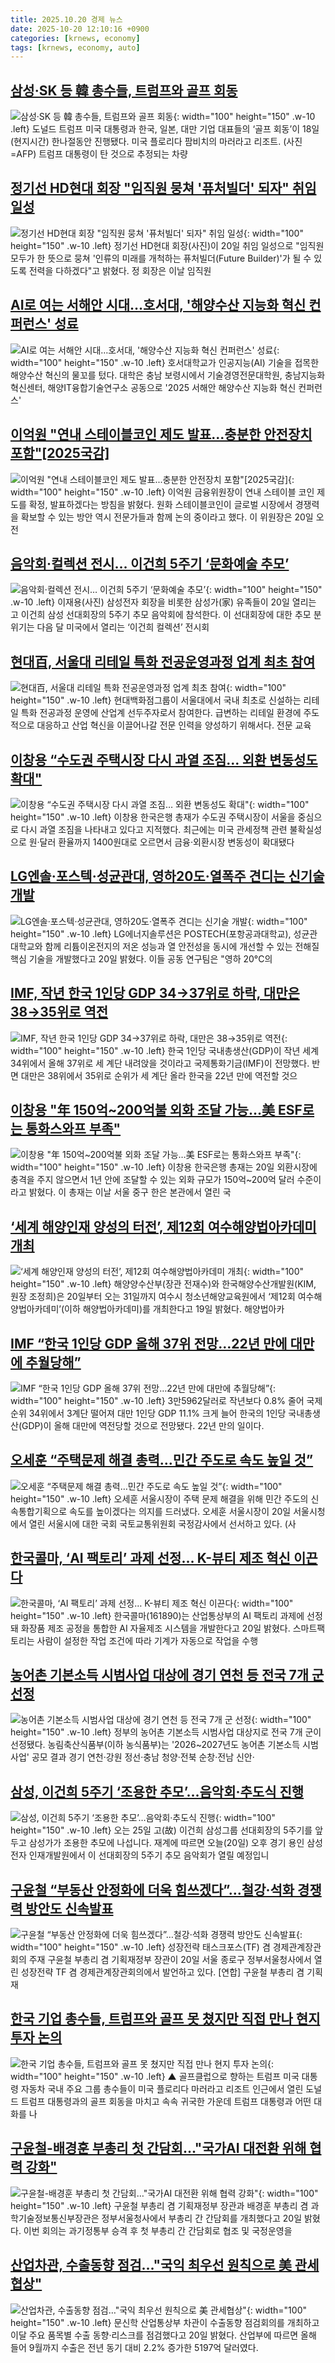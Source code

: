 ```yaml
---
title: 2025.10.20 경제 뉴스
date: 2025-10-20 12:10:16 +0900
categories: [krnews, economy]
tags: [krnews, economy, auto]
---
```

## [삼성·SK 등 韓 총수들, 트럼프와 골프 회동](https://n.news.naver.com/mnews/article/018/0006141472)

![삼성·SK 등 韓 총수들, 트럼프와 골프 회동](https://mimgnews.pstatic.net/image/origin/018/2025/10/19/6141472.jpg?type=nf220_150){: width="100" height="150" .w-10 .left}
도널드 트럼프 미국 대통령과 한국, 일본, 대만 기업 대표들의 ‘골프 회동’이 18일(현지시간) 한나절동안 진행됐다. 미국 플로리다 팜비치의 마러라고 리조트. (사진=AFP) 트럼프 대통령이 탄 것으로 추정되는 차량

## [정기선 HD현대 회장 "임직원 뭉쳐 '퓨처빌더' 되자" 취임 일성](https://n.news.naver.com/mnews/article/008/0005265091)

![정기선 HD현대 회장 "임직원 뭉쳐 '퓨처빌더' 되자" 취임 일성](https://mimgnews.pstatic.net/image/origin/008/2025/10/20/5265091.jpg?type=nf220_150){: width="100" height="150" .w-10 .left}
정기선 HD현대 회장(사진)이 20일 취임 일성으로 "임직원 모두가 한 뜻으로 뭉쳐 '인류의 미래를 개척하는 퓨처빌더(Future Builder)'가 될 수 있도록 전력을 다하겠다"고 밝혔다. 정 회장은 이날 임직원

## [AI로 여는 서해안 시대…호서대, '해양수산 지능화 혁신 컨퍼런스' 성료](https://n.news.naver.com/mnews/article/277/0005666405)

![AI로 여는 서해안 시대…호서대, '해양수산 지능화 혁신 컨퍼런스' 성료](https://mimgnews.pstatic.net/image/origin/277/2025/10/19/5666405.jpg?type=nf220_150){: width="100" height="150" .w-10 .left}
호서대학교가 인공지능(AI) 기술을 접목한 해양수산 혁신의 물꼬를 텄다. 대학은 충남 보령시에서 기술경영전문대학원, 충남지능화혁신센터, 해양IT융합기술연구소 공동으로 '2025 서해안 해양수산 지능화 혁신 컨퍼런스'

## [이억원 "연내 스테이블코인 제도 발표...충분한 안전장치 포함"[2025국감]](https://n.news.naver.com/mnews/article/277/0005666715)

![이억원 "연내 스테이블코인 제도 발표...충분한 안전장치 포함"[2025국감]](https://mimgnews.pstatic.net/image/origin/277/2025/10/20/5666715.jpg?type=nf220_150){: width="100" height="150" .w-10 .left}
이억원 금융위원장이 연내 스테이블 코인 제도를 확정, 발표하겠다는 방침을 밝혔다. 원화 스테이블코인이 글로벌 시장에서 경쟁력을 확보할 수 있는 방안 역시 전문가들과 함께 논의 중이라고 했다. 이 위원장은 20일 오전

## [음악회·컬렉션 전시… 이건희 5주기 ‘문화예술 추모’](https://n.news.naver.com/mnews/article/021/0002743728)

![음악회·컬렉션 전시… 이건희 5주기 ‘문화예술 추모’](https://mimgnews.pstatic.net/image/origin/021/2025/10/20/2743728.jpg?type=nf220_150){: width="100" height="150" .w-10 .left}
이재용(사진) 삼성전자 회장을 비롯한 삼성가(家) 유족들이 20일 열리는 고 이건희 삼성 선대회장의 5주기 추모 음악회에 참석한다. 이 선대회장에 대한 추모 분위기는 다음 달 미국에서 열리는 ‘이건희 컬렉션’ 전시회

## [현대百, 서울대 리테일 특화 전공운영과정 업계 최초 참여](https://n.news.naver.com/mnews/article/014/0005421489)

![현대百, 서울대 리테일 특화 전공운영과정 업계 최초 참여](https://mimgnews.pstatic.net/image/origin/014/2025/10/20/5421489.jpg?type=nf220_150){: width="100" height="150" .w-10 .left}
현대백화점그룹이 서울대에서 국내 최초로 신설하는 리테일 특화 전공과정 운영에 산업계 선두주자로서 참여한다. 급변하는 리테일 환경에 주도적으로 대응하고 산업 혁신을 이끌어나갈 전문 인력을 양성하기 위해서다. 전문 교육

## [이창용 “수도권 주택시장 다시 과열 조짐… 외환 변동성도 확대"](https://n.news.naver.com/mnews/article/366/0001115790)

![이창용 “수도권 주택시장 다시 과열 조짐… 외환 변동성도 확대"](https://mimgnews.pstatic.net/image/origin/366/2025/10/20/1115790.jpg?type=nf220_150){: width="100" height="150" .w-10 .left}
이창용 한국은행 총재가 수도권 주택시장이 서울을 중심으로 다시 과열 조짐을 나타내고 있다고 지적했다. 최근에는 미국 관세정책 관련 불확실성으로 원·달러 환율까지 1400원대로 오르면서 금융·외환시장 변동성이 확대됐다

## [LG엔솔·포스텍·성균관대, 영하20도·열폭주 견디는 신기술 개발](https://n.news.naver.com/mnews/article/079/0004076782)

![LG엔솔·포스텍·성균관대, 영하20도·열폭주 견디는 신기술 개발](https://mimgnews.pstatic.net/image/origin/079/2025/10/20/4076782.jpg?type=nf220_150){: width="100" height="150" .w-10 .left}
LG에너지솔루션은 POSTECH(포항공과대학교), 성균관대학교와 함께 리튬이온전지의 저온 성능과 열 안전성을 동시에 개선할 수 있는 전해질 핵심 기술을 개발했다고 20일 밝혔다. 이들 공동 연구팀은 "영하 20°C의

## [IMF, 작년 한국 1인당 GDP 34→37위로 하락, 대만은 38→35위로 역전](https://n.news.naver.com/mnews/article/023/0003935532)

![IMF, 작년 한국 1인당 GDP 34→37위로 하락, 대만은 38→35위로 역전](https://mimgnews.pstatic.net/image/origin/023/2025/10/20/3935532.jpg?type=nf220_150){: width="100" height="150" .w-10 .left}
한국 1인당 국내총생산(GDP)이 작년 세계 34위에서 올해 37위로 세 계단 내려앉을 것이라고 국제통화기금(IMF)이 전망했다. 반면 대만은 38위에서 35위로 순위가 세 계단 올라 한국을 22년 만에 역전할 것으

## [이창용 "年 150억~200억불 외화 조달 가능…美 ESF로는 통화스와프 부족"](https://n.news.naver.com/mnews/article/421/0008549157)

![이창용 "年 150억~200억불 외화 조달 가능…美 ESF로는 통화스와프 부족"](https://mimgnews.pstatic.net/image/origin/421/2025/10/20/8549157.jpg?type=nf220_150){: width="100" height="150" .w-10 .left}
이창용 한국은행 총재는 20일 외환시장에 충격을 주지 않으면서 1년 안에 조달할 수 있는 외화 규모가 150억~200억 달러 수준이라고 밝혔다. 이 총재는 이날 서울 중구 한은 본관에서 열린 국

## [‘세계 해양인재 양성의 터전’, 제12회 여수해양법아카데미 개최](https://n.news.naver.com/mnews/article/082/0001349560)

![‘세계 해양인재 양성의 터전’, 제12회 여수해양법아카데미 개최](https://mimgnews.pstatic.net/image/origin/082/2025/10/19/1349560.jpg?type=nf220_150){: width="100" height="150" .w-10 .left}
해양양수산부(장관 전재수)와 한국해양수산개발원(KIM, 원장 조정희)은 20일부터 오는 31일까지 여수시 청소년해양교육원에서 ‘제12회 여수해양법아카데미’(이하 해양법아카데미)를 개최한다고 19일 밝혔다. 해양법아카

## [IMF “한국 1인당 GDP 올해 37위 전망…22년 만에 대만에 추월당해”](https://n.news.naver.com/mnews/article/009/0005575459)

![IMF “한국 1인당 GDP 올해 37위 전망…22년 만에 대만에 추월당해”](https://mimgnews.pstatic.net/image/origin/009/2025/10/20/5575459.jpg?type=nf220_150){: width="100" height="150" .w-10 .left}
3만5962달러로 작년보다 0.8% 줄어 국제 순위 34위에서 3계단 떨어져 대만 1인당 GDP 11.1% 크게 늘어 한국의 1인당 국내총생산(GDP)이 올해 대만에 역전당할 것으로 전망됐다. 22년 만의 일이다.

## [오세훈 “주택문제 해결 총력…민간 주도로 속도 높일 것”](https://n.news.naver.com/mnews/article/018/0006142155)

![오세훈 “주택문제 해결 총력…민간 주도로 속도 높일 것”](https://mimgnews.pstatic.net/image/origin/018/2025/10/20/6142155.jpg?type=nf220_150){: width="100" height="150" .w-10 .left}
오세훈 서울시장이 주택 문제 해결을 위해 민간 주도의 신속통합기획으로 속도를 높이겠다는 의지를 드러냈다. 오세훈 서울시장이 20일 서울시청에서 열린 서울시에 대한 국회 국토교통위원회 국정감사에서 선서하고 있다. (사

## [한국콜마, ‘AI 팩토리’ 과제 선정… K-뷰티 제조 혁신 이끈다](https://n.news.naver.com/mnews/article/421/0008548311)

![한국콜마, ‘AI 팩토리’ 과제 선정… K-뷰티 제조 혁신 이끈다](https://mimgnews.pstatic.net/image/origin/421/2025/10/20/8548311.jpg?type=nf220_150){: width="100" height="150" .w-10 .left}
한국콜마(161890)는 산업통상부의 AI 팩토리 과제에 선정돼 화장품 제조 공정을 통합한 AI 자율제조 시스템을 개발한다고 20일 밝혔다. 스마트팩토리는 사람이 설정한 작업 조건에 따라 기계가 자동으로 작업을 수행

## [농어촌 기본소득 시범사업 대상에 경기 연천 등 전국 7개 군 선정](https://n.news.naver.com/mnews/article/079/0004076769)

![농어촌 기본소득 시범사업 대상에 경기 연천 등 전국 7개 군 선정](https://mimgnews.pstatic.net/image/origin/079/2025/10/20/4076769.jpg?type=nf220_150){: width="100" height="150" .w-10 .left}
정부의 농어촌 기본소득 시범사업 대상지로 전국 7개 군이 선정됐다. 농림축산식품부(이하 농식품부)는 '2026~2027년도 농어촌 기본소득 시범사업' 공모 결과 경기 연천·강원 정선·충남 청양·전북 순창·전남 신안·

## [삼성, 이건희 5주기 ‘조용한 추모’…음악회·추도식 진행](https://n.news.naver.com/mnews/article/449/0000323822)

![삼성, 이건희 5주기 ‘조용한 추모’…음악회·추도식 진행](https://mimgnews.pstatic.net/image/origin/449/2025/10/20/323822.jpg?type=nf220_150){: width="100" height="150" .w-10 .left}
오는 25일 고(故) 이건희 삼성그룹 선대회장의 5주기를 앞두고 삼성가가 조용한 추모에 나섭니다. 재계에 따르면 오늘(20일) 오후 경기 용인 삼성전자 인재개발원에서 이 선대회장의 5주기 추모 음악회가 열릴 예정입니

## [구윤철 “부동산 안정화에 더욱 힘쓰겠다”…철강·석화 경쟁력 방안도 신속발표](https://n.news.naver.com/mnews/article/016/0002544107)

![구윤철 “부동산 안정화에 더욱 힘쓰겠다”…철강·석화 경쟁력 방안도 신속발표](https://mimgnews.pstatic.net/image/origin/016/2025/10/20/2544107.jpg?type=nf220_150){: width="100" height="150" .w-10 .left}
성장전략 태스크포스(TF) 겸 경제관계장관회의 주재 구윤철 부총리 겸 기획재정부 장관이 20일 서울 종로구 정부서울청사에서 열린 성장전략 TF 겸 경제관계장관회의에서 발언하고 있다. [연합] 구윤철 부총리 겸 기획재

## [한국 기업 총수들, 트럼프와 골프 못 쳤지만 직접 만나 현지 투자 논의](https://n.news.naver.com/mnews/article/055/0001301081)

![한국 기업 총수들, 트럼프와 골프 못 쳤지만 직접 만나 현지 투자 논의](https://mimgnews.pstatic.net/image/origin/055/2025/10/20/1301081.jpg?type=nf220_150){: width="100" height="150" .w-10 .left}
▲ 골프클럽으로 향하는 트럼프 미국 대통령 자동차 국내 주요 그룹 총수들이 미국 플로리다 마러라고 리조트 인근에서 열린 도널드 트럼프 대통령과의 골프 회동을 마치고 속속 귀국한 가운데 트럼프 대통령과 어떤 대화를 나

## [구윤철-배경훈 부총리 첫 간담회…"국가AI 대전환 위해 협력 강화"](https://n.news.naver.com/mnews/article/138/0002207263)

![구윤철-배경훈 부총리 첫 간담회…"국가AI 대전환 위해 협력 강화"](https://mimgnews.pstatic.net/image/origin/138/2025/10/20/2207263.jpg?type=nf220_150){: width="100" height="150" .w-10 .left}
구윤철 부총리 겸 기획재정부 장관과 배경훈 부총리 겸 과학기술정보통신부장관은 정부서울청사에서 부총리 간 간담회를 개최했다고 20일 밝혔다. 이번 회의는 과기정통부 승격 후 첫 부총리 간 간담회로 협조 및 국정운영을

## [산업차관, 수출동향 점검…"국익 최우선 원칙으로 美 관세협상"](https://n.news.naver.com/mnews/article/003/0013544782)

![산업차관, 수출동향 점검…"국익 최우선 원칙으로 美 관세협상"](https://mimgnews.pstatic.net/image/origin/003/2025/10/20/13544782.jpg?type=nf220_150){: width="100" height="150" .w-10 .left}
문신학 산업통상부 차관이 수출동향 점검회의를 개최하고 이달 주요 품목별 수출 동향·리스크를 점검했다고 20일 밝혔다. 산업부에 따르면 올해 들어 9월까지 수출은 전년 동기 대비 2.2% 증가한 5197억 달러였다.

